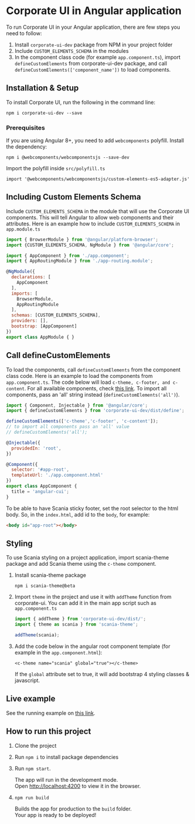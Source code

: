 # Corporate UI in Angular application

To run Corporate UI in your Angular application, there are few steps you need to follow:
1. Install `corporate-ui-dev` package from NPM in your project folder
2. Include `CUSTOM_ELEMENTS_SCHEMA` in the modules
3. In the component class code (for example `app.component.ts`), import `defineCustomElements` from corporate-ui-dev package, and call `defineCustomElements(['component_name'])` to load components.

## Installation & Setup

To install Corporate UI, run the following in the command line:

```npm i corporate-ui-dev --save```

### Prerequisites

If you are using Angular 8+, you need to add `webcomponents` polyfill. Install the dependency:

`npm i @webcomponents/webcomponentsjs --save-dev`

Import the polyfill inside `src/polyfill.ts`

`import '@webcomponents/webcomponentsjs/custom-elements-es5-adapter.js'`


## Including Custom Elements Schema

Include `CUSTOM_ELEMENTS_SCHEMA` in the module that will use the Corporate UI components. This will tell Angular to allow web components and their attributes. Here is an example how to include `CUSTOM_ELEMENTS_SCHEMA` in `app.module.ts`

```js
import { BrowserModule } from '@angular/platform-browser';
import {CUSTOM_ELEMENTS_SCHEMA, NgModule } from '@angular/core';

import { AppComponent } from './app.component';
import { AppRoutingModule } from './app-routing.module';

@NgModule({
  declarations: [
    AppComponent
  ],
  imports: [
    BrowserModule,
    AppRoutingModule
  ],
  schemas: [CUSTOM_ELEMENTS_SCHEMA],
  providers: [],
  bootstrap: [AppComponent]
})
export class AppModule { }

```


## Call defineCustomElements

To load the components, call `defineCustomElements` from the component class code. Here is an example to load the components from `app.component.ts`. The code below will load `c-theme, c-footer, and c-content`. For all available components, check [this link](https://static.scania.com/build/global/4.0.0-alpha.1/www/index.html). To import all components, pass an 'all' string instead (`defineCustomElements('all')`).

```js
import { Component, Injectable } from '@angular/core';
import { defineCustomElements } from 'corporate-ui-dev/dist/define';

defineCustomElements(['c-theme','c-footer', 'c-content']);
// to import all components pass an 'all' value
// defineCustomElements('all');

@Injectable({
  providedIn: 'root',
})

@Component({
  selector: '#app-root',
  templateUrl: './app.component.html'
})
export class AppComponent {
  title = 'angular-cui';
}

```

To be able to have Scania sticky footer, set the root selector to the html body. So, in the `index.html`, add id to the `body`, for example:
```html
<body id="app-root"></body>
```


## Styling

To use Scania styling on a project application, import scania-theme package and add Scania theme using the `c-theme` component. 

1. Install scania-theme package

   `npm i scania-theme@beta`

2. Import `theme` in the project and use it with `addTheme` function from corporate-ui. You can add it in the main app script such as `app.component.ts`

   ```js
   import { addTheme } from 'corporate-ui-dev/dist/'; 
   import { theme as scania } from 'scania-theme'; 

   addTheme(scania);
   ```

3. Add the code below in the angular root component template (for example in the `app.component.html`):

   `<c-theme name="scania" global="true"></c-theme>`

   If the `global` attribute set to true, it will add bootstrap 4 styling classes & javascript.


## Live example

See the running example on [this link](https://scania.github.io/corporate-ui-angular/).


## How to run this project

1. Clone the project
2. Run `npm i` to install package dependencies
3. Run `npm start`. 

   The app will run in the development mode.<br>
   Open [http://localhost:4200](http://localhost:4200) to view it in the browser.

4. `npm run build`

   Builds the app for production to the `build` folder.<br>
   Your app is ready to be deployed!


